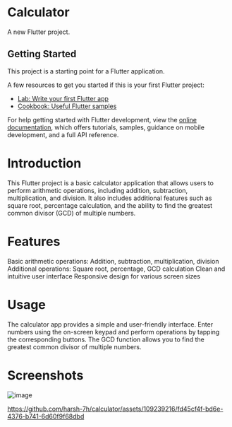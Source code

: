 # Calculator

A new Flutter project.

## Getting Started


This project is a starting point for a Flutter application.

A few resources to get you started if this is your first Flutter project:

- [Lab: Write your first Flutter app](https://docs.flutter.dev/get-started/codelab)
- [Cookbook: Useful Flutter samples](https://docs.flutter.dev/cookbook)

For help getting started with Flutter development, view the
[online documentation](https://docs.flutter.dev/), which offers tutorials,
samples, guidance on mobile development, and a full API reference.

# Introduction
This Flutter project is a basic calculator application that allows users to perform arithmetic operations, including addition, subtraction, multiplication, and division. It also includes additional features such as square root, percentage calculation, and the ability to find the greatest common divisor (GCD) of multiple numbers.

# Features
Basic arithmetic operations: Addition, subtraction, multiplication, division
Additional operations: Square root, percentage, GCD calculation
Clean and intuitive user interface
Responsive design for various screen sizes

# Usage
The calculator app provides a simple and user-friendly interface. Enter numbers using the on-screen keypad and perform operations by tapping the corresponding buttons. The GCD function allows you to find the greatest common divisor of multiple numbers.

# Screenshots

![image](https://github.com/harsh-7h/calculator/assets/109239216/160f49a5-be2e-4042-a1a4-6910e507fafa)


https://github.com/harsh-7h/calculator/assets/109239216/fd45cf4f-bd6e-4376-b741-6d60f9f68dbd






